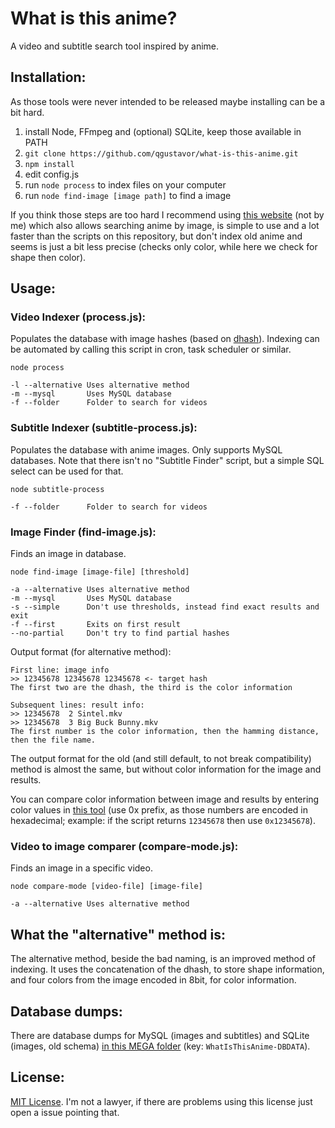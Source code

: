 # What is this anime?

A video and subtitle search tool inspired by anime.

## Installation:

As those tools were never intended to be released maybe installing can be a bit hard.

1. install Node, FFmpeg and (optional) SQLite, keep those available in PATH
2. `git clone https://github.com/qgustavor/what-is-this-anime.git`
3. `npm install`
4. edit config.js
5. run `node process` to index files on your computer
6. run `node find-image [image path]` to find a image

If you think those steps are too hard I recommend using [this website](https://whatanime.ga/) (not by me)
which also allows searching anime by image, is simple to use and a lot faster than the scripts on this
repository, but don't index old anime and seems is just a bit less precise (checks only color, while
here we check for shape then color).

## Usage:

### Video Indexer (process.js):

Populates the database with image hashes (based on [dhash](https://www.npmjs.com/package/dhash/)).
Indexing can be automated by calling this script in cron, task scheduler or similar.

    node process
    
    -l --alternative Uses alternative method
    -m --mysql       Uses MySQL database
    -f --folder      Folder to search for videos
    
### Subtitle Indexer (subtitle-process.js):

Populates the database with anime images. Only supports MySQL databases. Note that there
isn't no "Subtitle Finder" script, but a simple SQL select can be used for that.

    node subtitle-process
    
    -f --folder      Folder to search for videos
    
### Image Finder (find-image.js):

Finds an image in database.

    node find-image [image-file] [threshold]
    
    -a --alternative Uses alternative method
    -m --mysql       Uses MySQL database
    -s --simple      Don't use thresholds, instead find exact results and exit
    -f --first       Exits on first result
    --no-partial     Don't try to find partial hashes
    
Output format (for alternative method):

    First line: image info
    >> 12345678 12345678 12345678 <- target hash
    The first two are the dhash, the third is the color information

    Subsequent lines: result info:
    >> 12345678  2 Sintel.mkv
    >> 12345678  3 Big Buck Bunny.mkv
    The first number is the color information, then the hamming distance, then the file name.
    
The output format for the old (and still default, to not break compatibility) method is
almost the same, but without color information for the image and results.
    
You can compare color information between image and results by entering color values in
[this tool](https://codepen.io/qgustavor/full/eNxpPQ) (use 0x prefix, as those numbers
are encoded in hexadecimal; example: if the script returns `12345678` then use `0x12345678`).
    
### Video to image comparer (compare-mode.js):

Finds an image in a specific video.

    node compare-mode [video-file] [image-file]
    
    -a --alternative Uses alternative method
    
## What the "alternative" method is:

The alternative method, beside the bad naming, is an improved method of indexing.
It uses the concatenation of the dhash, to store shape information, and four colors
from the image encoded in 8bit, for color information.
  
## Database dumps:

There are database dumps for MySQL (images and subtitles) and SQLite (images, old schema)
[in this MEGA folder](https://mega.nz/#F!O0UgGY4I) (key: `WhatIsThisAnime-DBDATA`).

## License:

[MIT License](https://github.com/qgustavor/what-is-this-anime/blob/master/LICENSE).
I'm not a lawyer, if there are problems using this license just open a issue pointing that.

